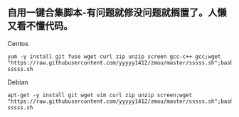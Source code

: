 ## 自用一键合集脚本-有问题就修没问题就搁置了。人懒又看不懂代码。
Centos
```shell
yum -y install git fuse wget curl zip unzip screen gcc-c++ gcc;wget "https://raw.githubusercontent.com/yyyyy1412/zmou/master/sssss.sh";bash sssss.sh
```
Debian
```shell
apt-get -y install git wget vim curl zip unzip screen;wget "https://raw.githubusercontent.com/yyyyy1412/zmou/master/sssss.sh";bash sssss.sh
```
